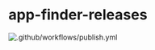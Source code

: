 # app-finder-releases


![.github/workflows/publish.yml](https://github.com/appfinder/appfinder/workflows/.github/workflows/publish.yml/badge.svg)
